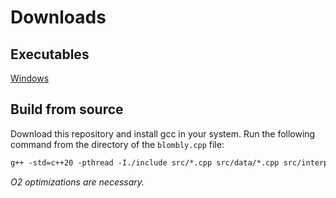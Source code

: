 # Downloads

## Executables

[Windows](../blombly.exe)

## Build from source

Download this repository and install gcc in your system.
Run the following command from the directory of the `blombly.cpp` file:

```gcc
g++ -std=c++20 -pthread -I./include src/*.cpp src/data/*.cpp src/interpreter/*.cpp blombly.cpp -o blombly -O2
```

*O2 optimizations are necessary.*
